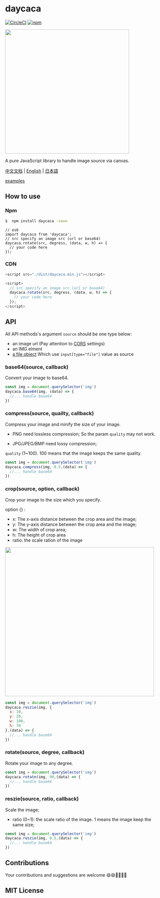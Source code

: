 # daycaca

[![CircleCI](https://circleci.com/gh/JackPu/daycaca/tree/dev.svg?style=svg)](https://circleci.com/gh/JackPu/daycaca/tree/dev)
[![npm](https://img.shields.io/npm/v/daycaca.svg?maxAge=2592000)]()


<img src="http://img1.vued.vanthink.cn/vuede494856de5f2390a5727a6d98d488305.png" width="400">

A pure JavaScript library to handle image source via canvas.

[中文文档](./README.zh.md) | [English](./README.md) | [日本語](./README.jp.md)

[examples](http://events.jackpu.com/daycaca/)


## How to use

### Npm

``` bash
$  npm install daycaca -save
```


``` es6
// es6
import daycaca from 'daycaca';
// src specify an image src (url or base64)
daycaca.rotate(src, degress, (data, w, h) => {
  // your code here
});

```

### CDN

``` js
<script src="./dist/daycaca.min.js"></script>

<script>
  // src specify an image src (url or base64)
  daycaca.rotate(src, degress, (data, w, h) => {
    // your code here
  });
</script>
```



## API

All API methods's argument `source` should be one type below:

+ an image url  (Pay attention to [CORS](https://developer.mozilla.org/en-US/docs/Web/HTML/CORS_enabled_image) settings)
+ an IMG elment
+ [a file object](https://developer.mozilla.org/en-US/docs/Web/API/File/Using_files_from_web_applications) Which use `input[type="file"]` value as source

### base64(source, callback)

Convert your image to base64.

``` js
const img = document.querySelector('img')
daycaca.base64(img, (data) => {
  //... handle base64
})
```

### compress(source, quailty, callback)

Compress your image and minify the size of your image.

+ PNG need lossless compression; So the param `quality` may not work.

+ JPG/JPEG/BMP need lossy compression;

`quality` (1~100). 100 means that the image keeps the same quality.


``` js
const img = document.querySelector('img')
daycaca.compress(img, 0.5,(data) => {
  //... handle base64
})
```

### crop(source, option, callback)

Crop your image to the size which you specify.

option {} :

+ x: The x-axis distance between the crop area and the image;
+ y: The y-axis distance between the crop area and the image;
+ w: The width of crop area;
+ h: The height of crop area
+ ratio: the scale ration of the image

<img width="480" src="http://img1.vued.vanthink.cn/vued233e94bd60775c0999df05d17b4642a8.png" />


``` js
const img = document.querySelector('img')
daycaca.reszie(img, {
  x: 10,
  y: 20,
  w: 100,
  h: 70
},(data) => {
  //... handle base64
})
```

### rotate(source, degree, callback)

Rotate your image to any degree.

``` js
const img = document.querySelector('img')
daycaca.rotate(img, 90,(data) => {
  //... handle base64
})
```


### reszie(source, ratio, callback)

Scale the image;
+ ratio (0~1): the scale ratio of the image. 1 means the image keep the same size;

``` js
const img = document.querySelector('img')
daycaca.reszie(img, 0.5,(data) => {
  //... handle base64
})
```

## Contributions

Your contributions and suggestions are welcome 😄😄🌺🌺🎆🎆

## MIT License




